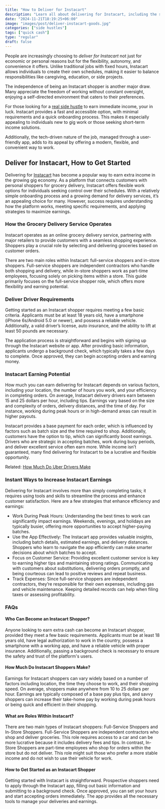 ```yaml
---
title: "How to Deliver for Instacart"
description: "Learn all about delivering for Instacart, including the step by step process, tools for success, and essential skills for becoming an efficient."
date: "2024-11-21T18:19:25+06:00"
image: "images/post/deliver-instacart-goods.jpg"
categories: ["side hustles"]
tags: ["quick cash"]
type: "regular"
draft: false
---
```


People are increasingly choosing to _deliver for Instacart_ not just for economic or personal reasons but for the flexibility, autonomy, and convenience it offers. Unlike traditional jobs with fixed hours, Instacart allows individuals to create their own schedules, making it easier to balance responsibilities like caregiving, education, or side projects.

The independence of being an Instacart shopper is another major draw. Many appreciate the freedom of working without constant oversight, enjoying a self-directed environment that caters to their preferences.

For those looking for a [real side hustle](/blog/creative-side-hustles/) to earn immediate income, your in luck. Instacart provides a fast and accessible option, with minimal requirements and a quick onboarding process. This makes it especially appealing to individuals new to gig work or those seeking short-term income solutions.

Additionally, the tech-driven nature of the job, managed through a user-friendly app, adds to its appeal by offering a modern, flexible, and convenient way to work.

## Deliver for Instacart, How to Get Started

Delivering for [Instacart](https://instacart.oloiyb.net/c/2747132/413183) has become a popular way to earn extra income in the growing gig economy. As a platform that connects customers with personal shoppers for grocery delivery, Instacart offers flexible work options for individuals seeking control over their schedules. With a relatively simple onboarding process and a growing demand for delivery services, it’s an appealing choice for many. However, success requires understanding how the platform works, meeting specific requirements, and applying strategies to maximize earnings.

### How the Grocery Delivery Service Operates

Instacart operates as an online grocery delivery service, partnering with major retailers to provide customers with a seamless shopping experience. Shoppers play a crucial role by selecting and delivering groceries based on customer orders.

There are two main roles within Instacart: full-service shoppers and in-store shoppers. Full-service shoppers are independent contractors who handle both shopping and delivery, while in-store shoppers work as part-time employees, focusing solely on picking items within a store. This guide primarily focuses on the full-service shopper role, which offers more flexibility and earning potential.

### Deliver Driver Requirements

Getting started as an Instacart shopper requires meeting a few basic criteria. Applicants must be at least 18 years old, have a smartphone (iPhone 6s/Android 5.0 or newer), and possess a reliable vehicle. Additionally, a valid driver’s license, auto insurance, and the ability to lift at least 50 pounds are necessary.

The application process is straightforward and begins with signing up through the Instacart website or app. After providing basic information, applicants undergo a background check, which typically takes a few days to complete. Once approved, they can begin accepting orders and earning money.

### Instacart Earning Potential

How much you can earn delivering for Instacart depends on various factors, including your location, the number of hours you work, and your efficiency in completing orders. On average, Instacart delivery drivers earn between 15 and 25 dollars per hour, including tips. Earnings vary based on the size and complexity of orders, delivery distances, and the time of day. For instance, working during peak hours or in high-demand areas can result in higher payouts.

Instacart provides a base payment for each order, which is influenced by factors such as batch size and the time required to shop. Additionally, customers have the option to tip, which can significantly boost earnings. Drivers who are strategic in accepting batches, work during busy periods, and deliver excellent service often earn more. While income isn’t guaranteed, many find delivering for Instacart to be a lucrative and flexible opportunity.

Related: [How Much Do Uber Drivers Make](/blog/how-much-do-uber-drivers-make/)

### Instant Ways to Increase Instacart Earnings

Delivering for Instacart involves more than simply completing tasks; it requires using tools and skills to streamline the process and enhance customer satisfaction. Here are a few strategies that enhance efficiency and earnings:

- Work During Peak Hours: Understanding the best times to work can significantly impact earnings. Weekends, evenings, and holidays are typically busier, offering more opportunities to accept higher-paying batches.
- Use the App Effectively: The Instacart app provides valuable insights, including batch details, estimated earnings, and delivery distances. Shoppers who learn to navigate the app efficiently can make smarter decisions about which batches to accept.
- Focus on Customer Service: Providing excellent customer service is key to earning higher tips and maintaining strong ratings. Communicating with customers about substitutions, delivering orders promptly, and being courteous can lead to positive reviews and repeat business.
- Track Expenses: Since full-service shoppers are independent contractors, they’re responsible for their own expenses, including gas and vehicle maintenance. Keeping detailed records can help when filing taxes or assessing profitability.

### FAQs

#### Who Can Become an Instacart Shopper?

Anyone looking to earn extra cash can become an Instacart shopper, provided they meet a few basic requirements. Applicants must be at least 18 years old, have legal authorization to work in the country, possess a smartphone with a working app, and have a reliable vehicle with proper insurance. Additionally, passing a background check is necessary to ensure the safety and trust of the platform's users.

#### How Much Do Instacart Shoppers Make?

Earnings for Instacart shoppers can vary widely based on a number of factors including location, the time they choose to work, and their shopping speed. On average, shoppers make anywhere from 10 to 25 dollars per hour. Earnings are typically composed of a base pay plus tips, and savvy shoppers can increase their take-home pay by working during peak hours or being quick and efficient in their shopping.

#### What are Roles Within Instacart?

There are two main types of Instacart shoppers: Full-Service Shoppers and In-Store Shoppers. Full-Service Shoppers are independent contractors who shop and deliver groceries. This role requires access to a car and can be more lucrative because it includes delivery fees and tips. In contrast, In-Store Shoppers are part-time employees who shop for orders within the store but do not deliver. This role might suit those who prefer a more stable income and do not wish to use their vehicle for work.

#### How to Get Started as an Instacart Shopper

Getting started with Instacart is straightforward. Prospective shoppers need to apply through the Instacart app, filling out basic information and submitting to a background check. Once approved, you can set your hours and start accepting orders immediately. The app provides all the necessary tools to manage your deliveries and earnings.
